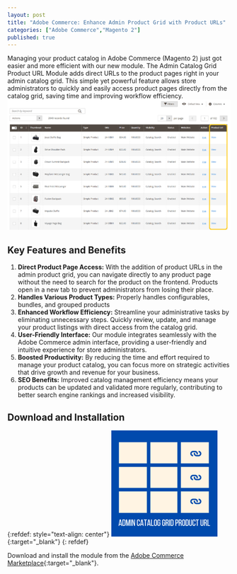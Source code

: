```yaml
---
layout: post
title: "Adobe Commerce: Enhance Admin Product Grid with Product URLs"
categories: ["Adobe Commerce","Magento 2"]
published: true
---
```

Managing your product catalog in Adobe Commerce (Magento 2) just got easier and more efficient with our new module. The Admin Catalog Grid Product URL Module adds direct URLs to the product pages right in your admin catalog grid. This simple yet powerful feature allows store administrators to quickly and easily access product pages directly from the catalog grid, saving time and improving workflow efficiency.
![alt text](/images/admin-catalog-grid-product-url/screenshot_productgrid.png)

## Key Features and Benefits

1. **Direct Product Page Access:** With the addition of product URLs in the admin product grid, you can navigate directly to any product page without the need to search for the product on the frontend. Products open in a new tab to prevent administrators from losing their place.
2. **Handles Various Product Types:** Properly handles configurables, bundles, and grouped products
3. **Enhanced Workflow Efficiency:** Streamline your administrative tasks by eliminating unnecessary steps. Quickly review, update, and manage your product listings with direct access from the catalog grid.
4. **User-Friendly Interface:** Our module integrates seamlessly with the Adobe Commerce admin interface, providing a user-friendly and intuitive experience for store administrators.
5. **Boosted Productivity:** By reducing the time and effort required to manage your product catalog, you can focus more on strategic activities that drive growth and revenue for your business.
6. **SEO Benefits:** Improved catalog management efficiency means your products can be updated and validated more regularly, contributing to better search engine rankings and increased visibility.

## Download and Installation
{:refdef: style="text-align: center"}
[![RTCommerce admin catalog grid product URL](/images/admin-catalog-grid-product-url/icon_sq.png)](https://commercemarketplace.adobe.com/rtcommerce-admin-catalog-grid-product-url.html){:target="_blank"}
{: refdef}

Download and install the module from the [Adobe Commerce Marketplace](https://commercemarketplace.adobe.com/rtcommerce-admin-catalog-grid-product-url.html){:target="_blank"}.
